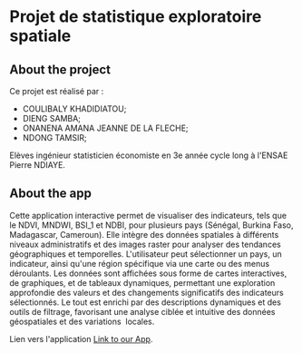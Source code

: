 # Projet de statistique exploratoire spatiale
## About the project
Ce projet est réalisé par :
- COULIBALY KHADIDIATOU;
- DIENG SAMBA;
- ONANENA AMANA JEANNE DE LA FLECHE;
-  NDONG TAMSIR;

  Elèves ingénieur statisticien économiste en 3e année cycle long à l'ENSAE Pierre NDIAYE.

  ## About the app 
  Cette application interactive permet de visualiser des indicateurs, tels que le NDVI, MNDWI, 
BSI_1 et NDBI, pour plusieurs pays (Sénégal, Burkina Faso, Madagascar, Cameroun). Elle 
intègre des données spatiales à différents niveaux administratifs et des images raster pour 
analyser des tendances géographiques et temporelles. L'utilisateur peut sélectionner un pays, 
un indicateur, ainsi qu'une région spécifique via une carte ou des menus déroulants. Les données 
sont affichées sous forme de cartes interactives, de graphiques, et de tableaux dynamiques, 
permettant une exploration approfondie des valeurs et des changements significatifs des 
indicateurs sélectionnés. Le tout est enrichi par des descriptions dynamiques et des outils de 
filtrage, favorisant une analyse ciblée et intuitive des données géospatiales et des variations 
locales.

  Lien vers l'application [Link to our App](https://kcgirl1234.shinyapps.io/Groupe1_Projet_SES/).


